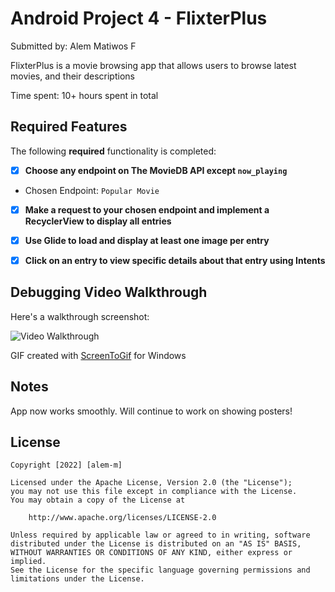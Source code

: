 # Android Project 4 - FlixterPlus

Submitted by: Alem Matiwos F

FlixterPlus is a movie browsing app that allows users to browse latest movies, and their descriptions

Time spent: 10+ hours spent in total

## Required Features

The following **required** functionality is completed:

- [x] **Choose any endpoint on The MovieDB API except `now_playing`**
 - Chosen Endpoint: `Popular Movie`
- [x] **Make a request to your chosen endpoint and implement a RecyclerView to display all entries**
- [x] **Use Glide to load and display at least one image per entry**
- [x] **Click on an entry to view specific details about that entry using Intents**


## Debugging Video Walkthrough

Here's a walkthrough screenshot:


<img src='https://user-images.githubusercontent.com/91217813/193965750-d2eb18fc-de26-4159-a56a-a114c02d9964.gif' title='Video Walkthrough' width='' alt='Video Walkthrough' />

GIF created with [ScreenToGif](https://www.screentogif.com/) for Windows

## Notes

App now works smoothly. Will continue to work on showing posters!

## License

    Copyright [2022] [alem-m]

    Licensed under the Apache License, Version 2.0 (the "License");
    you may not use this file except in compliance with the License.
    You may obtain a copy of the License at

        http://www.apache.org/licenses/LICENSE-2.0

    Unless required by applicable law or agreed to in writing, software
    distributed under the License is distributed on an "AS IS" BASIS,
    WITHOUT WARRANTIES OR CONDITIONS OF ANY KIND, either express or implied.
    See the License for the specific language governing permissions and
    limitations under the License.

